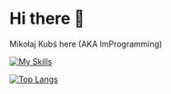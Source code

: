 # Hi there 👋

Mikołaj Kubś here (AKA lmProgramming)

[![My Skills](https://skillicons.dev/icons?i=python,cs,dotnet,unity,django,ts,azure)](https://skillicons.dev)

[![Top Langs](https://github-readme-stats.vercel.app/api/top-langs/?username=lmProgramming&hide=jupyter%20notebook%2Clatex%2Cshaderlab%2Ctex&layout=compact&theme=tokyonight&langs_count=6)](https://github.com/anuraghazra/github-readme-stats)
